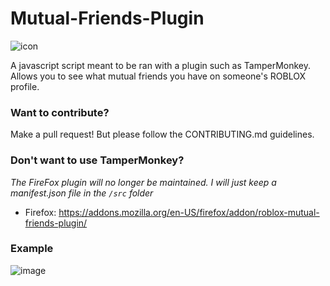 # Mutual-Friends-Plugin

![icon](https://i.imgur.com/YVbJupc.png)

A javascript script meant to be ran with a plugin such as TamperMonkey. Allows you to see what mutual friends you have on someone's ROBLOX profile. 

### Want to contribute? 

Make a pull request! But please follow the CONTRIBUTING.md guidelines. 

### Don't want to use TamperMonkey? 
*The FireFox plugin will no longer be maintained. I will just keep a manifest.json file in the `/src` folder*
* Firefox: https://addons.mozilla.org/en-US/firefox/addon/roblox-mutual-friends-plugin/


### Example

![image](https://user-images.githubusercontent.com/79267815/123504616-2b60e500-d620-11eb-8a00-fc53cdce873e.png)
